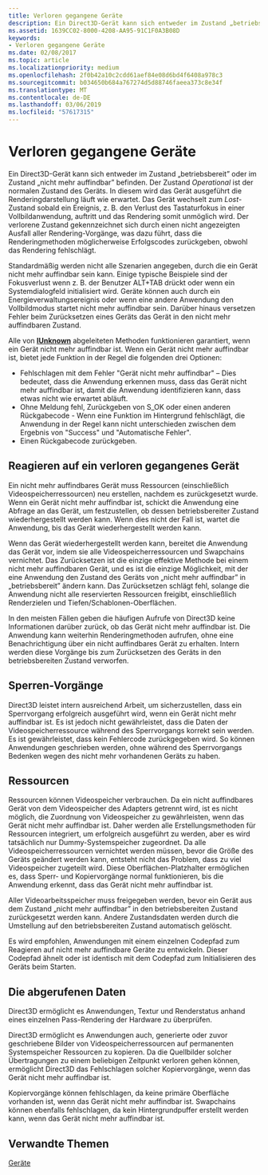```yaml
---
title: Verloren gegangene Geräte
description: Ein Direct3D-Gerät kann sich entweder im Zustand „betriebsbereit” oder im Zustand „nicht mehr auffindbar” befinden.
ms.assetid: 1639CC02-8000-4208-AA95-91C1F0A3B08D
keywords:
- Verloren gegangene Geräte
ms.date: 02/08/2017
ms.topic: article
ms.localizationpriority: medium
ms.openlocfilehash: 2f0b42a10c2cdd61aef84e08d6bd4f6408a978c3
ms.sourcegitcommit: b034650b684a767274d5d88746faeea373c8e34f
ms.translationtype: MT
ms.contentlocale: de-DE
ms.lasthandoff: 03/06/2019
ms.locfileid: "57617315"
---
```

# <a name="lost-devices"></a>Verloren gegangene Geräte


Ein Direct3D-Gerät kann sich entweder im Zustand „betriebsbereit” oder im Zustand „nicht mehr auffindbar” befinden. Der Zustand *Operational* ist der normalen Zustand des Geräts. In diesem wird das Gerät ausgeführt die Renderingdarstellung läuft wie erwartet. Das Gerät wechselt zum *Lost*-Zustand sobald ein Ereignis, z. B. den Verlust des Tastaturfokus in einer Vollbildanwendung, auftritt und das Rendering somit unmöglich wird. Der verlorene Zustand gekennzeichnet sich durch einen nicht angezeigten Ausfall aller Rendering-Vorgänge, was dazu führt, dass die Renderingmethoden möglicherweise Erfolgscodes zurückgeben, obwohl das Rendering fehlschlägt.

Standardmäßig werden nicht alle Szenarien angegeben, durch die ein Gerät nicht mehr auffindbar sein kann. Einige typische Beispiele sind der Fokusverlust wenn z. B. der Benutzer ALT+TAB drückt oder wenn ein Systemdialogfeld initialisiert wird. Geräte können auch durch ein Energieverwaltungsereignis oder wenn eine andere Anwendung den Vollbildmodus startet nicht mehr auffindbar sein. Darüber hinaus versetzen Fehler beim Zurücksetzen eines Geräts das Gerät in den nicht mehr auffindbaren Zustand.

Alle von [**IUnknown**](https://msdn.microsoft.com/library/windows/desktop/ms680509) abgeleiteten Methoden funktionieren garantiert, wenn ein Gerät nicht mehr auffindbar ist. Wenn ein Gerät nicht mehr auffindbar ist, bietet jede Funktion in der Regel die folgenden drei Optionen:

-   Fehlschlagen mit dem Fehler "Gerät nicht mehr auffindbar" – Dies bedeutet, dass die Anwendung erkennen muss, dass das Gerät nicht mehr auffindbar ist, damit die Anwendung identifizieren kann, dass etwas nicht wie erwartet abläuft.
-   Ohne Meldung fehl, Zurückgeben von S\_OK oder einen anderen Rückgabecode - Wenn eine Funktion im Hintergrund fehlschlägt, die Anwendung in der Regel kann nicht unterschieden zwischen dem Ergebnis von "Success" und "Automatische Fehler".
-   Einen Rückgabecode zurückgeben.

## <a name="span-idrespondingtoalostdevicespanspan-idrespondingtoalostdevicespanspan-idrespondingtoalostdevicespanresponding-to-a-lost-device"></a><span id="Responding_to_a_Lost_Device"></span><span id="responding_to_a_lost_device"></span><span id="RESPONDING_TO_A_LOST_DEVICE"></span>Reagieren auf ein verloren gegangenes Gerät


Ein nicht mehr auffindbares Gerät muss Ressourcen (einschließlich Videospeicherressourcen) neu erstellen, nachdem es zurückgesetzt wurde. Wenn ein Gerät nicht mehr auffindbar ist, schickt die Anwendung eine Abfrage an das Gerät, um festzustellen, ob dessen betriebsbereiter Zustand wiederhergestellt werden kann. Wenn dies nicht der Fall ist, wartet die Anwendung, bis das Gerät wiederhergestellt werden kann.

Wenn das Gerät wiederhergestellt werden kann, bereitet die Anwendung das Gerät vor, indem sie alle Videospeicherressourcen und Swapchains vernichtet. Das Zurücksetzen ist die einzige effektive Methode bei einem nicht mehr auffindbaren Gerät, und es ist die einzige Möglichkeit, mit der eine Anwendung den Zustand des Geräts von „nicht mehr auffindbar” in „betriebsbereit” ändern kann. Das Zurücksetzen schlägt fehl, solange die Anwendung nicht alle reservierten Ressourcen freigibt, einschließlich Renderzielen und Tiefen/Schablonen-Oberflächen.

In den meisten Fällen geben die häufigen Aufrufe von Direct3D keine Informationen darüber zurück, ob das Gerät nicht mehr auffindbar ist. Die Anwendung kann weiterhin Renderingmethoden aufrufen, ohne eine Benachrichtigung über ein nicht auffindbares Gerät zu erhalten. Intern werden diese Vorgänge bis zum Zurücksetzen des Geräts in den betriebsbereiten Zustand verworfen.

## <a name="span-idlockingoperationsspanspan-idlockingoperationsspanspan-idlockingoperationsspanlocking-operations"></a><span id="Locking_Operations"></span><span id="locking_operations"></span><span id="LOCKING_OPERATIONS"></span>Sperren-Vorgänge


Direct3D leistet intern ausreichend Arbeit, um sicherzustellen, dass ein Sperrvorgang erfolgreich ausgeführt wird, wenn ein Gerät nicht mehr auffindbar ist. Es ist jedoch nicht gewährleistet, dass die Daten der Videospeicherressource während des Sperrvorgangs korrekt sein werden. Es ist gewährleistet, dass kein Fehlercode zurückgegeben wird. So können Anwendungen geschrieben werden, ohne während des Sperrvorgangs Bedenken wegen des nicht mehr vorhandenen Geräts zu haben.

## <a name="span-idresourcesspanspan-idresourcesspanspan-idresourcesspanresources"></a><span id="Resources"></span><span id="resources"></span><span id="RESOURCES"></span>Ressourcen


Ressourcen können Videospeicher verbrauchen. Da ein nicht auffindbares Gerät von dem Videospeicher des Adapters getrennt wird, ist es nicht möglich, die Zuordnung von Videospeicher zu gewährleisten, wenn das Gerät nicht mehr auffindbar ist. Daher werden alle Erstellungsmethoden für Ressourcen integriert, um erfolgreich ausgeführt zu werden, aber es wird tatsächlich nur Dummy-Systemspeicher zugeordnet. Da alle Videospeicherressourcen vernichtet werden müssen, bevor die Größe des Geräts geändert werden kann, entsteht nicht das Problem, dass zu viel Videospeicher zugeteilt wird. Diese Oberflächen-Platzhalter ermöglichen es, dass Sperr- und Kopiervorgänge normal funktionieren, bis die Anwendung erkennt, dass das Gerät nicht mehr auffindbar ist.

Aller Videoarbeitsspeicher muss freigegeben werden, bevor ein Gerät aus dem Zustand „nicht mehr auffindbar” in den betriebsbereiten Zustand zurückgesetzt werden kann. Andere Zustandsdaten werden durch die Umstellung auf den betriebsbereiten Zustand automatisch gelöscht.

Es wird empfohlen, Anwendungen mit einem einzelnen Codepfad zum Reagieren auf nicht mehr auffindbare Geräte zu entwickeln. Dieser Codepfad ähnelt oder ist identisch mit dem Codepfad zum Initialisieren des Geräts beim Starten.

## <a name="span-idretrieveddataspanspan-idretrieveddataspanspan-idretrieveddataspanretrieved-data"></a><span id="Retrieved_Data"></span><span id="retrieved_data"></span><span id="RETRIEVED_DATA"></span>Die abgerufenen Daten


Direct3D ermöglicht es Anwendungen, Textur und Renderstatus anhand eines einzelnen Pass-Rendering der Hardware zu überprüfen.

Direct3D ermöglicht es Anwendungen auch, generierte oder zuvor geschriebene Bilder von Videospeicherressourcen auf permanenten Systemspeicher Ressourcen zu kopieren. Da die Quellbilder solcher Übertragungen zu einem beliebigen Zeitpunkt verloren gehen können, ermöglicht Direct3D das Fehlschlagen solcher Kopiervorgänge, wenn das Gerät nicht mehr auffindbar ist.

Kopiervorgänge können fehlschlagen, da keine primäre Oberfläche vorhanden ist, wenn das Gerät nicht mehr auffindbar ist. Swapchains können ebenfalls fehlschlagen, da kein Hintergrundpuffer erstellt werden kann, wenn das Gerät nicht mehr auffindbar ist.

## <a name="span-idrelated-topicsspanrelated-topics"></a><span id="related-topics"></span>Verwandte Themen


[Geräte](devices.md)

 

 




